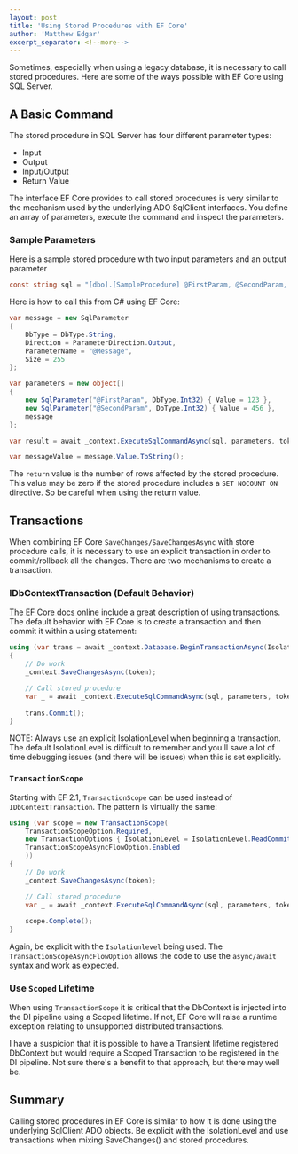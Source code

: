 ```yaml
---
layout: post
title: 'Using Stored Procedures with EF Core'
author: 'Matthew Edgar'
excerpt_separator: <!--more-->
---
```


Sometimes, especially when using a legacy database, it is necessary to call stored procedures. Here are some of the ways possible with EF Core using SQL Server.

<!--more-->

## A Basic Command

The stored procedure in SQL Server has four different parameter types:

- Input
- Output
- Input/Output
- Return Value

The interface EF Core provides to call stored procedures is very similar to the mechanism used by the underlying ADO SqlClient interfaces. You define an array of parameters, execute the command and inspect the parameters.

### Sample Parameters

Here is a sample stored procedure with two input parameters and an output parameter

```csharp
const string sql = "[dbo].[SampleProcedure] @FirstParam, @SecondParam, @Message OUTPUT";
```

Here is how to call this from C# using EF Core:

```csharp
var message = new SqlParameter
{
    DbType = DbType.String,
    Direction = ParameterDirection.Output,
    ParameterName = "@Message",
    Size = 255
};

var parameters = new object[]
{
    new SqlParameter("@FirstParam", DbType.Int32) { Value = 123 },
    new SqlParameter("@SecondParam", DbType.Int32) { Value = 456 },
    message
};

var result = await _context.ExecuteSqlCommandAsync(sql, parameters, token);

var messageValue = message.Value.ToString();
```

The `return` value is the number of rows affected by the stored procedure. This value may be zero if the stored procedure includes a `SET NOCOUNT ON` directive. So be careful when using the return value.

## Transactions

When combining EF Core `SaveChanges/SaveChangesAsync` with store procedure calls, it is necessary to use an explicit transaction in order to commit/rollback all the changes. There are two mechanisms to create a transaction. 

### IDbContextTransaction (Default Behavior)

[The EF Core docs online][saving-trans] include a great description of using transactions. The default behavior with EF Core is to create a transaction and then commit it within a using statement:

```csharp
using (var trans = await _context.Database.BeginTransactionAsync(IsolationLevel.ReadCommitted, token))
{
    // Do work
    _context.SaveChangesAsync(token);

    // Call stored procedure
    var _ = await _context.ExecuteSqlCommandAsync(sql, parameters, token);
    
    trans.Commit();
}
```

NOTE: Always use an explicit IsolationLevel when beginning a transaction. The default IsolationLevel is difficult to remember and you'll save a lot of time debugging issues (and there will be issues) when this is set explicitly.

### `TransactionScope`

Starting with EF 2.1, `TransactionScope` can be used instead of `IDbContextTransaction`. The pattern is virtually the same:

```csharp
using (var scope = new TransactionScope(
    TransactionScopeOption.Required,
    new TransactionOptions { IsolationLevel = IsolationLevel.ReadCommitted },
    TransactionScopeAsyncFlowOption.Enabled
    ))
{
    // Do work
    _context.SaveChangesAsync(token);

    // Call stored procedure
    var _ = await _context.ExecuteSqlCommandAsync(sql, parameters, token);
    
    scope.Complete();
}
```

Again, be explicit with the `Isolationlevel` being used. The `TransactionScopeAsyncFlowOption` allows the code to use the `async/await` syntax and work as expected.

### Use `Scoped` Lifetime

When using `TransactionScope` it is critical that the DbContext is injected into the DI pipeline using a Scoped lifetime. If not, EF Core will raise a runtime exception relating to unsupported distributed transactions.

I have a suspicion that it is possible to have a Transient lifetime registered DbContext but would require a Scoped Transaction to be registered in the DI pipeline. Not sure there's a benefit to that approach, but there may well be.

## Summary

Calling stored procedures in EF Core is similar to how it is done using the underlying SqlClient ADO objects. Be explicit with the IsolationLevel and use transactions when mixing SaveChanges() and stored procedures. 

[saving-trans]: https://docs.microsoft.com/en-us/ef/core/saving/transactions


